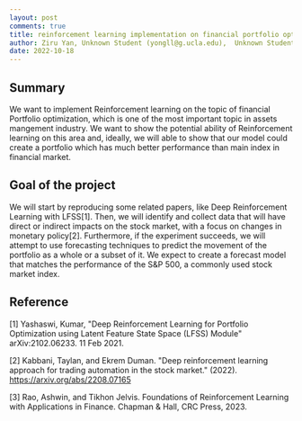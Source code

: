 ```yaml
---
layout: post
comments: true
title: reinforcement learning implementation on financial portfolio optimization
author: Ziru Yan, Unknown Student (yongll@g.ucla.edu),	Unknown Student (hyosang2@g.ucla.edu)  (Team 07)
date: 2022-10-18
---
```



## Summary
We want to implement Reinforcement learning on the topic of financial Portfolio optimization, which is one of the most important topic in assets mangement industry. We want to show the potential ability of Reinforcement learning on this area and, ideally, we will able to show that our model could create a portfolio which has much better performance than main index in financial market.


## Goal of the project
We will start by reproducing some related papers, like Deep Reinforcement Learning with LFSS[1]. Then, we will identify and collect data that will have direct or indirect impacts on the stock market, with a focus on changes in monetary policy[2]. Furthermore, if the experiment succeeds, we will attempt to use forecasting techniques to predict the movement of the portfolio as a whole or a subset of it. We expect to create a forecast model that matches the performance of the S&P 500, a commonly used stock market index.



## Reference

[1] Yashaswi, Kumar, "Deep Reinforcement Learning for Portfolio Optimization using Latent Feature State Space (LFSS) Module" 	arXiv:2102.06233. 11 Feb 2021.   

[2] Kabbani, Taylan, and Ekrem Duman. "Deep reinforcement learning approach for trading automation in the stock market." (2022). https://arxiv.org/abs/2208.07165

[3] Rao, Ashwin, and Tikhon Jelvis. Foundations of Reinforcement Learning with Applications in Finance. Chapman &amp; Hall, CRC Press, 2023.
